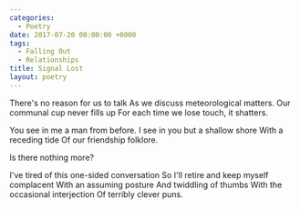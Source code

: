 ```yaml
---
categories:
  - Poetry
date: 2017-07-20 00:00:00 +0000
tags:
  - Falling Out
  - Relationships
title: Signal Lost
layout: poetry
---
```


There's no reason for us to talk
As we discuss meteorological matters.
Our communal cup never fills up
For each time we lose touch, it shatters.

You see in me a man from before.
I see in you but a shallow shore
With a receding tide
Of our friendship folklore.

Is there nothing more?

I've tired of this one-sided conversation
So I'll retire and keep myself complacent
With an assuming posture
And twiddling of thumbs
With the occasional interjection
Of terribly clever puns.
